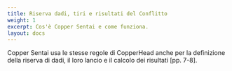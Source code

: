 ```yaml
---
title: Riserva dadi, tiri e risultati del Conflitto
weight: 1
excerpt: Cos'è Copper Sentai e come funziona.
layout: docs
---
```

Copper Sentai usa le stesse regole di CopperHead anche per la definizione della riserva di dadi, il loro lancio e il calcolo dei risultati [pp. 7-8].